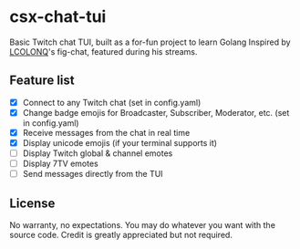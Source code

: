 # csx-chat-tui
Basic Twitch chat TUI, built as a for-fun project to learn Golang
Inspired by [LCOLONQ](https://twitch.tv/LCOLONQ)'s fig-chat, featured during his streams.

## Feature list
- [x] Connect to any Twitch chat (set in config.yaml)
- [x] Change badge emojis for Broadcaster, Subscriber, Moderator, etc. (set in config.yaml)
- [x] Receive messages from the chat in real time
- [x] Display unicode emojis (if your terminal supports it)
- [ ] Display Twitch global & channel emotes
- [ ] Display 7TV emotes
- [ ] Send messages directly from the TUI

## License
No warranty, no expectations. You may do whatever you want with the source code.
Credit is greatly appreciated but not required.
